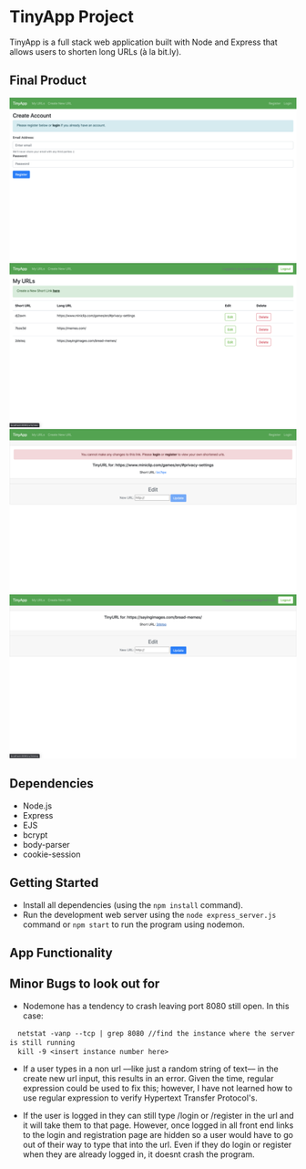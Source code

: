 # TinyApp Project

TinyApp is a full stack web application built with Node and Express that allows users to shorten long URLs (à la bit.ly).

## Final Product

!["This is the Registration page! The style of the Login page is very similar."](https://github.com/ZoeyF75/TinyApp/blob/master/docs/Register.jpg?raw=true)
!["This is the main URL page, where a user can acess all their shortened URL's."](https://github.com/ZoeyF75/TinyApp/blob/master/docs/MyURLPage.jpg?raw=true)
!["This is the main URL page when a user visits the /url/:id link without being logged in. A similar message is displayed if the user is logged in but the shortened URL is not in their database."](https://github.com/ZoeyF75/TinyApp/blob/master/docs/NotLoggedIn.jpg?raw=true)
!["This is the Registration page! The style of the Login page is very similar."](https://github.com/ZoeyF75/TinyApp/blob/master/docs/Update.jpg?raw=true)

## Dependencies

- Node.js
- Express
- EJS
- bcrypt
- body-parser
- cookie-session


## Getting Started

- Install all dependencies (using the `npm install` command).
- Run the development web server using the `node express_server.js` command or `npm start` to run the program using nodemon. 

## App Functionality





## Minor Bugs to look out for

- Nodemone has a tendency to crash leaving port 8080 still open. In this case: 
```
  netstat -vanp --tcp | grep 8080 //find the instance where the server is still running
  kill -9 <insert instance number here>
```
- If a user types in a non url ––like just a random string of text–– in the create new url input, this results in an error. Given the time, regular expression could be used to fix this; however, I have not learned how to use regular expression to verify Hypertext Transfer Protocol's.

- If the user is logged in they can still type /login or /register in the url and it will take them to that page. However, once logged in all front end links to the login and registration page are hidden so a user would have to go out of their way to type that into the url. Even if they do login or register when they are already logged in, it doesnt crash the program.


